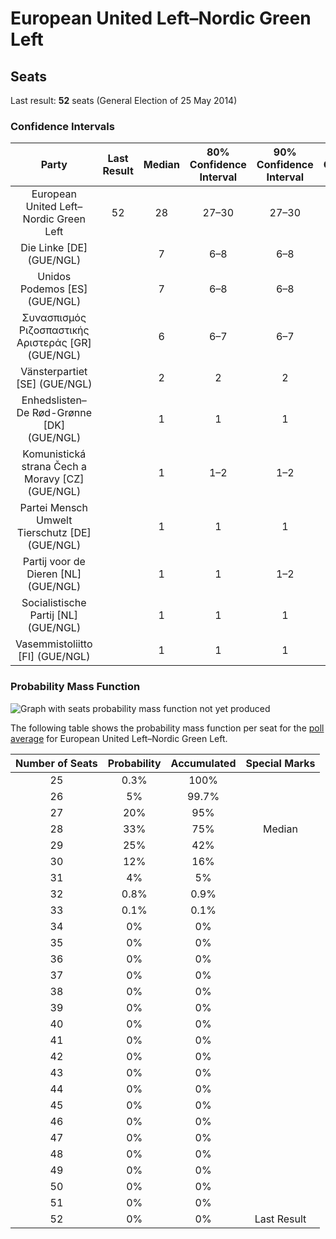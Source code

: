 # European United Left–Nordic Green Left

## Seats

Last result: **52** seats (General Election of 25 May 2014)

### Confidence Intervals

| Party | Last Result | Median | 80% Confidence Interval | 90% Confidence Interval | 95% Confidence Interval | 99% Confidence Interval |
|:-----:|:-----------:|:------:|:-----------------------:|:-----------------------:|:-----------------------:|:-----------------------:|
| European United Left–Nordic Green Left | 52 | 28 | 27–30 | 27–30 | 26–31 | 26–32 |
| Die Linke [DE] (GUE/NGL) | | 7 | 6–8 | 6–8 | 6–9 | 6–9 |
| Unidos Podemos [ES] (GUE/NGL) | | 7 | 6–8 | 6–8 | 6–8 | 6–9 |
| Συνασπισμός Ριζοσπαστικής Αριστεράς [GR] (GUE/NGL) | | 6 | 6–7 | 6–7 | 6–7 | 6–7 |
| Vänsterpartiet [SE] (GUE/NGL) | | 2 | 2 | 2 | 2 | 1–2 |
| Enhedslisten–De Rød-Grønne [DK] (GUE/NGL) | | 1 | 1 | 1 | 1 | 1–2 |
| Komunistická strana Čech a Moravy [CZ] (GUE/NGL) | | 1 | 1–2 | 1–2 | 1–2 | 0–2 |
| Partei Mensch Umwelt Tierschutz [DE] (GUE/NGL) | | 1 | 1 | 1 | 1 | 0–2 |
| Partij voor de Dieren [NL] (GUE/NGL) | | 1 | 1 | 1–2 | 1–2 | 1–2 |
| Socialistische Partij [NL] (GUE/NGL) | | 1 | 1 | 1 | 1 | 1–2 |
| Vasemmistoliitto [FI] (GUE/NGL) | | 1 | 1 | 1 | 1 | 1 |

### Probability Mass Function

![Graph with seats probability mass function not yet produced](average-2019-07-31-seats-pmf-europeanunitedleft–nordicgreenleft.png "Seats Probability Mass Function")

The following table shows the probability mass function per seat for the [poll average](average-2019-07-31.html) for European United Left–Nordic Green Left.

| Number of Seats | Probability | Accumulated | Special Marks |
|:---------------:|:-----------:|:-----------:|:-------------:|
| 25 | 0.3% | 100% |  |
| 26 | 5% | 99.7% |  |
| 27 | 20% | 95% |  |
| 28 | 33% | 75% | Median |
| 29 | 25% | 42% |  |
| 30 | 12% | 16% |  |
| 31 | 4% | 5% |  |
| 32 | 0.8% | 0.9% |  |
| 33 | 0.1% | 0.1% |  |
| 34 | 0% | 0% |  |
| 35 | 0% | 0% |  |
| 36 | 0% | 0% |  |
| 37 | 0% | 0% |  |
| 38 | 0% | 0% |  |
| 39 | 0% | 0% |  |
| 40 | 0% | 0% |  |
| 41 | 0% | 0% |  |
| 42 | 0% | 0% |  |
| 43 | 0% | 0% |  |
| 44 | 0% | 0% |  |
| 45 | 0% | 0% |  |
| 46 | 0% | 0% |  |
| 47 | 0% | 0% |  |
| 48 | 0% | 0% |  |
| 49 | 0% | 0% |  |
| 50 | 0% | 0% |  |
| 51 | 0% | 0% |  |
| 52 | 0% | 0% | Last Result |


